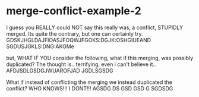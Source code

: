 # merge-conflict-example-2
I guess you REALLY could NOT say this really was, a conflict, STUPIDLY merged. Its quite the contrary, but one can certainly try. GDSKJHGLDAJFIOASJFOQWJFGOKS:DGJK:OSHGIUEAND
SGDUSJGKLS:DNG:AKGMe

but, WHAT IF YOU consider the following, what if this merging, was possibly duplicated? The thought is.. terrifying, even i can't believe it..
AFDJSDLGSDGJWUAROFJAD
JGDLSGSDG

What if instead of conflicting the merging we instead duplicated the conflict? WHO KNOWS!!! I DONT!!!
AGSDG
DS
GSD
GSD
G
SGDSDG

